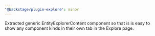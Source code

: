 ```yaml
---
'@backstage/plugin-explore': minor
---
```


Extracted generic EntityExplorerContent component so that is is easy to show any component kinds in their own tab in the Explore page.
